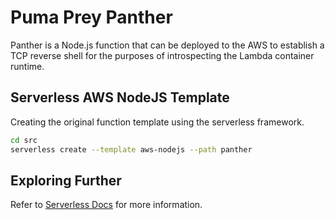 # Puma Prey Panther

Panther is a Node.js function that can be deployed to the AWS to establish a TCP reverse shell for the purposes of introspecting the Lambda container runtime.

## Serverless AWS NodeJS Template

Creating the original function template using the serverless framework.

```bash
cd src
serverless create --template aws-nodejs --path panther
```

## Exploring Further

Refer to [Serverless Docs](https://serverless.com/framework/docs/providers/aws/) for more information.
